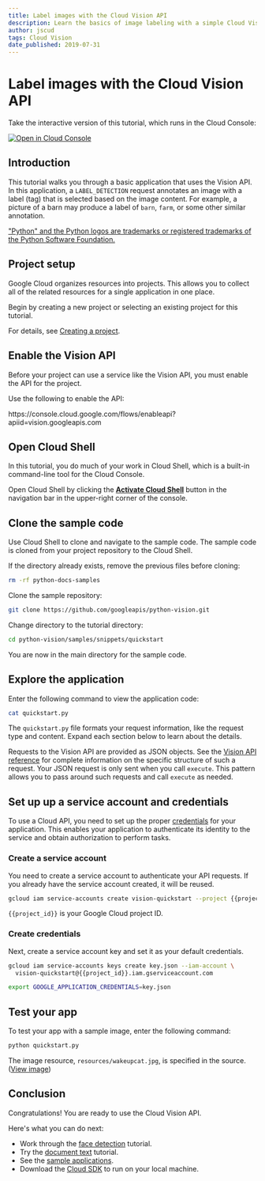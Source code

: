 ```yaml
---
title: Label images with the Cloud Vision API
description: Learn the basics of image labeling with a simple Cloud Vision API application.
author: jscud
tags: Cloud Vision
date_published: 2019-07-31
---
```


# Label images with the Cloud Vision API

<!-- {% setvar repo_url "https://github.com/GoogleCloudPlatform/python-docs-samples.git" %} -->
<!-- {% setvar repo_name "python-docs-samples" %} -->
<!-- {% setvar project_id "<your-project>" %} -->

<walkthrough-alt>
Take the interactive version of this tutorial, which runs in the Cloud Console:

[![Open in Cloud Console](https://walkthroughs.googleusercontent.com/tutorial/resources/open-in-console-button.svg)](https://console.cloud.google.com/getting-started?walkthrough_tutorial_id=python_vision_quickstart)

</walkthrough-alt>

## Introduction

This tutorial walks you through a basic application that uses the Vision API.
In this application, a `LABEL_DETECTION` request annotates an image with a
label (tag) that is selected based on the image content. For example, a
picture of a barn may produce a label of `barn`, `farm`, or some other similar
annotation.

["Python" and the Python logos are trademarks or registered trademarks of the
Python Software Foundation.](walkthrough://footnote)

## Project setup

Google Cloud organizes resources into projects. This allows you to
collect all of the related resources for a single application in one place.

Begin by creating a new project or selecting an existing project for this tutorial.

<walkthrough-project-billing-setup></walkthrough-project-billing-setup>

For details, see
[Creating a project](https://cloud.google.com/resource-manager/docs/creating-managing-projects#creating_a_project).

## Enable the Vision API

Before your project can use a service like the Vision API, you must enable the
API for the project.

Use the following to enable the API:

<walkthrough-enable-apis apis="vision.googleapis.com"></walkthrough-enable-apis>

<walkthrough-alt>
https://console.cloud.google.com/flows/enableapi?apiid=vision.googleapis.com
</walkthrough-alt>

## Open Cloud Shell

In this tutorial, you do much of your work in Cloud Shell, which is a built-in command-line tool for the Cloud Console.

Open Cloud Shell by clicking the <walkthrough-cloud-shell-icon></walkthrough-cloud-shell-icon>[**Activate Cloud Shell**][spotlight-open-devshell] button in the navigation bar in the upper-right corner of the console.

## Clone the sample code

Use Cloud Shell to clone and navigate to the sample code. The sample code
is cloned from your project repository to the Cloud Shell.

If the directory already exists, remove the previous files before cloning:

```bash
rm -rf python-docs-samples
```

Clone the sample repository:

```bash
git clone https://github.com/googleapis/python-vision.git
```

Change directory to the tutorial directory:

```bash
cd python-vision/samples/snippets/quickstart
```

You are now in the main directory for the sample code.

## Explore the application

Enter the following command to view the application code:

```bash
cat quickstart.py
```

The `quickstart.py` file formats your request information, like the request type
and content. Expand each section below to learn about the details.

Requests to the Vision API are provided as JSON objects. See the
[Vision API reference][vision-request-doc] for complete information on the specific
structure of such a request. Your JSON request is only sent when you call
`execute`. This pattern allows you to pass around such requests and call
`execute` as needed.

## Set up up a service account and credentials

To use a Cloud API, you need to set up the proper [credentials][auth-doc] for 
your application. This enables your application to authenticate its identity to
the service and obtain authorization to perform tasks.

### Create a service account

You need to create a service account to authenticate your API requests. If you
already have the service account created, it will be reused.

```bash
gcloud iam service-accounts create vision-quickstart --project {{project_id}}
```

`{{project_id}}` is your Google Cloud project ID.

### Create credentials

Next, create a service account key and set it as your default credentials.

```bash
gcloud iam service-accounts keys create key.json --iam-account \
  vision-quickstart@{{project_id}}.iam.gserviceaccount.com
```

```bash
export GOOGLE_APPLICATION_CREDENTIALS=key.json
```

<walkthrough-test-code-output text="created key"></walkthrough-test-code-output>

## Test your app

To test your app with a sample image, enter the following command:

```bash
python quickstart.py
```

The image resource, `resources/wakeupcat.jpg`, is specified in the source.
([View image][cat-picture])

## Conclusion

<walkthrough-conclusion-trophy></walkthrough-conclusion-trophy>

Congratulations! You are ready to use the Cloud Vision API.

Here's what you can do next:

*   Work through the [face detection][face-tutorial] tutorial.
*   Try the [document text][document-text-tutorial] tutorial.
*   See the [sample applications][vision-samples].
*   Download the [Cloud SDK][get-cloud-sdk] to run on your local machine.

[auth-doc]: https://cloud.google.com/vision/docs/auth
[cat-picture]: https://raw.githubusercontent.com/GoogleCloudPlatform/python-docs-samples/master/vision/cloud-client/quickstart/resources/wakeupcat.jpg
[document-text-tutorial]: https://cloud.google.com/vision/docs/fulltext-annotations
[face-tutorial]: https://cloud.google.com/vision/docs/face-tutorial
[get-cloud-sdk]: https://cloud.google.com/sdk/
[vision-request-doc]: https://cloud.google.com/vision/reference/rest
[vision-samples]: https://cloud.google.com/vision/docs/samples
[spotlight-open-devshell]: walkthrough://spotlight-pointer?spotlightId=devshell-activate-button
